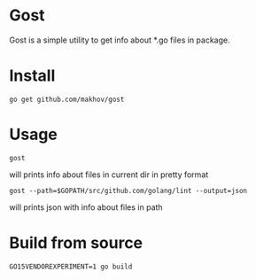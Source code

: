 Gost
====

Gost is a simple utility to get info about *.go files in package.

Install
=======

```
go get github.com/makhov/gost
```


Usage
=====

```
gost
```

will prints info about files in current dir in pretty format

```
gost --path=$GOPATH/src/github.com/golang/lint --output=json
```
will prints json with info about files in path 

Build from source
==================

```
GO15VENDOREXPERIMENT=1 go build
```